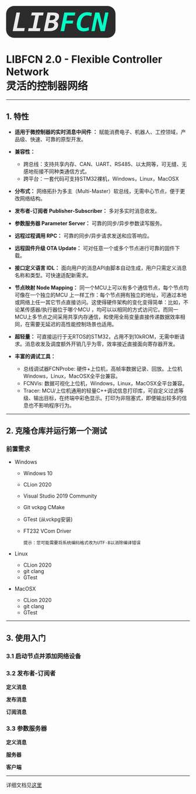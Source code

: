 <img src="docs/img/logo_mid.png" width="300" />     



# LIBFCN 2.0 - Flexible Controller Network<br>灵活的控制器网络 

--------------

## 1. 特性
 
- **适用于微控制器的实时消息中间件 ：** 赋能消费电子、机器人、工控领域，产品级、快速、可靠的原型开发。

- **兼容性：**
    - 跨总线：支持共享内存、CAN、UART、RS485、以太网等，可无缝、无感地衔接不同种类通信方式。
    - 跨平台：一套代码可支持STM32裸机，Windows，Linux，MacOSX
    
- **分布式：** 网络拓扑为多主（Multi-Master）软总线，无需中心节点，便于更改网络结构。
- **发布者-订阅者 Publisher-Subscriber：** 多对多实时消息收发。
- **参数服务器 Parameter Server：** 可靠的同步/异步参数读写服务。
- **远程过程调用 RPC：** 可靠的同步/异步请求发送和应答响应。
- **远程固件升级 OTA Update：** 可对任意一个或多个节点进行可靠的固件下载。
- **接口定义语言 IDL：** 面向用户的消息API由脚本自动生成，用户只需定义消息名称和类型。可快速适配新需求。
- **节点映射 Node Mapping：** 同一个MCU上可以有多个通信节点，每个节点均可像在一个独立的MCU
上一样工作：每个节点拥有独立的地址，可通过本地或网络上任一其它节点直接访问。这使得硬件架构的变化变得简单：比如，不论某传感器/执行器位于哪个MCU
，均可以以相同的方式访问它。而同一MCU上多节点之间采用共享内存通信，和使用全局变量直接传递数据效率相同，在需要无延迟的高性能控制场景也适用。
- **超轻量：** 可直接运行于无RTOS的STM32，占用不到10kROM，无需中断请求。消息收发及调度额外开销几乎为零，效率接近直接面向寄存器开发。
- **丰富的调试工具：** 
    - 总线调试器FCNProbe: 硬件+上位机，高帧率数据记录、回放。上位机Windows，Linux，MacOSX全平台兼容。
    - FCNVis: 数据可视化上位机，Windows，Linux，MacOSX全平台兼容。
    - Tracer: MCU/上位机通用的轻量C++调试信息打印库，可自定义过滤等级、输出目标，在终端中彩色显示。打印为非阻塞式，即便输出较多的信息也不影响程序行为。

--------------

## 2. 克隆仓库并运行第一个测试
### 前置需求
- Windows
  - Windows 10
  - CLion 2020
  - Visual Studio 2019 Community  
  - Git vckpg CMake
  - GTest (从vckpg安装)
  - FT232 VCom Driver  

        提示：您可能需要将系统编码格式改为UTF-8以消除编译错误

- Linux 
  - CLion 2020 
  - git clang  
  - GTest

- MacOSX
  - CLion 2020
  - git clang
  - GTest

--------------
###
## 3. 使用入门
### 3.1 启动节点并添加网络设备

### 3.2 发布者-订阅者
**定义消息**

**发布消息**

**订阅消息**

### 3.3 参数服务器
**定义消息**

**服务器**

**客户端**

--------------
详细文档见[这里](docs/doxygen/html/index.html) 